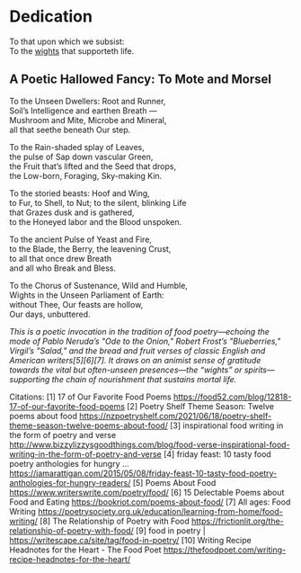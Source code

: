 # Dedication #

To that upon which we subsist:  
To the [wights](https://en.wikipedia.org/w/index.php?title=Wight&oldid=1292146887) that supporteth life.

## A Poetic Hallowed Fancy: To Mote and Morsel ##

To the Unseen Dwellers: Root and Runner,  
Soil’s Intelligence and earthen Breath —  
Mushroom and Mite, Microbe and Mineral,  
all that seethe beneath Our step.

To the Rain-shaded splay of Leaves,  
the pulse of Sap down vascular Green,  
the Fruit that’s lifted and the Seed that drops,  
the Low-born, Foraging, Sky-making Kin.

To the storied beasts: Hoof and Wing,  
to Fur, to Shell, to Nut; to the silent, blinking Life  
that Grazes dusk and is gathered,  
to the Honeyed labor and the Blood unspoken.

To the ancient Pulse of Yeast and Fire,  
to the Blade, the Berry, the leavening Crust,  
to all that once drew Breath  
and all who Break and Bless.

To the Chorus of Sustenance, Wild and Humble,  
Wights in the Unseen Parliament of Earth:  
without Thee, Our feasts are hollow,  
Our days, unbuttered.

*This is a poetic invocation in the tradition of food poetry—echoing the mode of Pablo Neruda’s "Ode to the Onion," Robert Frost’s "Blueberries," Virgil’s "Salad," and the bread and fruit verses of classic English and American writers[5][6][7]. It draws on an animist sense of gratitude towards the vital but often-unseen presences—the “wights” or spirits—supporting the chain of nourishment that sustains mortal life.*

Citations:
[1] 17 of Our Favorite Food Poems https://food52.com/blog/12818-17-of-our-favorite-food-poems
[2] Poetry Shelf Theme Season: Twelve poems about food https://nzpoetryshelf.com/2021/06/18/poetry-shelf-theme-season-twelve-poems-about-food/
[3] inspirational food writing in the form of poetry and verse http://www.bizzylizzysgoodthings.com/blog/food-verse-inspirational-food-writing-in-the-form-of-poetry-and-verse
[4] friday feast: 10 tasty food poetry anthologies for hungry ... https://jamarattigan.com/2015/05/08/friday-feast-10-tasty-food-poetry-anthologies-for-hungry-readers/
[5] Poems About Food https://www.writerswrite.com/poetry/food/
[6] 15 Delectable Poems about Food and Eating https://bookriot.com/poems-about-food/
[7] All ages: Food Writing https://poetrysociety.org.uk/education/learning-from-home/food-writing/
[8] The Relationship of Poetry with Food https://frictionlit.org/the-relationship-of-poetry-with-food/
[9] food in poetry | https://writescape.ca/site/tag/food-in-poetry/
[10] Writing Recipe Headnotes for the Heart - The Food Poet https://thefoodpoet.com/writing-recipe-headnotes-for-the-heart/
